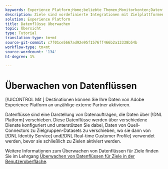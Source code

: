 ```yaml
---
keywords: Experience Platform;Home;beliebte Themen;Monitorkonten;Datenflüsse überwachen;Datenflüsse; Ziele
description: Ziele sind vordefinierte Integrationen mit Zielplattformen, die die nahtlose Aktivierung von Daten aus Adobe Experience Platform ermöglichen. Sie können Ziele verwenden, um bekannte und unbekannte Daten für Cross-Kanal-Marketing-Kampagnen, E-Mail-Kampagnen, gezielte Werbung und viele andere Anwendungsfälle zu aktivieren.
solution: Experience Platform
title: Datenflüsse überwachen
topic: Übersicht
type: Tutorial
translation-type: tm+mt
source-git-commit: c7f01ce5667ad92e95f1576ff466b2a13338b54b
workflow-type: tm+mt
source-wordcount: '134'
ht-degree: 1%

---
```



# Überwachen von Datenflüssen

[!UICONTROL Mit ] Destinationen können Sie Ihre Daten von Adobe Experience Platform an unzählige externe Partner aktivieren.

Datenflüsse sind eine Darstellung von Datenaufträgen, die Daten über [!DNL Platform] verschieben. Diese Datenflüsse werden über verschiedene Dienste konfiguriert und unterstützen Sie dabei, Daten von Quell-Connectors zu Zielgruppen-Datasets zu verschieben, wo sie dann von [!DNL Identity Service] und[!DNL Real-time Customer Profile] verwendet werden, bevor sie schließlich zu Zielen aktiviert werden.

Weitere Informationen zum Überwachen von Datenflüssen für Ziele finden Sie im Lehrgang [Überwachen von Datenflüssen für Ziele in der Benutzeroberfläche](../../dataflows/ui/monitor-destinations.md).
